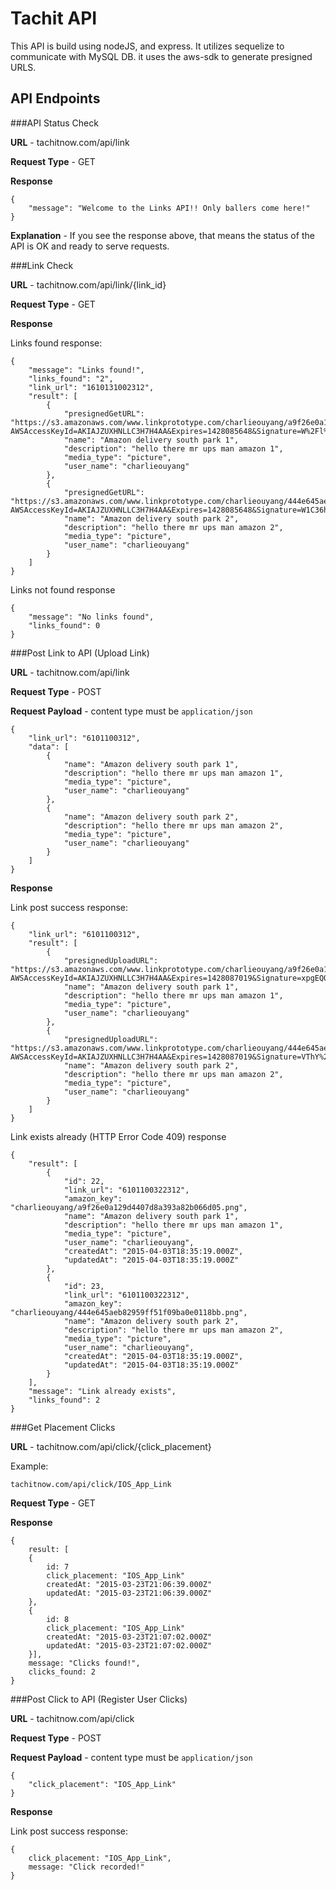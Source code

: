 # Tachit API

This API is build using nodeJS, and express. It utilizes sequelize to communicate with MySQL DB. it uses the aws-sdk to generate presigned URLS.

## API Endpoints

###API Status Check

**URL** - tachitnow.com/api/link

**Request Type** - GET

**Response** 
```
{
    "message": "Welcome to the Links API!! Only ballers come here!"
}
```

**Explanation** - If you see the response above, that means the status of the API is OK and ready to serve requests.

###Link Check

**URL** - tachitnow.com/api/link/{link_id}

**Request Type** - GET

**Response** 

Links found response: 
```
{
    "message": "Links found!",
    "links_found": "2",
    "link_url": "1610131002312",
    "result": [
        {
            "presignedGetURL": "https://s3.amazonaws.com/www.linkprototype.com/charlieouyang/a9f26e0a129d4407d8a393a82b066d05.png?AWSAccessKeyId=AKIAJZUXHNLLC3H7H4AA&Expires=1428085648&Signature=W%2Fl%2B476KQDFK0MHtRJz7kGDo07U%3D",
            "name": "Amazon delivery south park 1",
            "description": "hello there mr ups man amazon 1",
            "media_type": "picture",
            "user_name": "charlieouyang"
        },
        {
            "presignedGetURL": "https://s3.amazonaws.com/www.linkprototype.com/charlieouyang/444e645aeb82959ff51f09ba0e0118bb.png?AWSAccessKeyId=AKIAJZUXHNLLC3H7H4AA&Expires=1428085648&Signature=W1C36hIkLBwiBeiYvHWQoIlcLXk%3D",
            "name": "Amazon delivery south park 2",
            "description": "hello there mr ups man amazon 2",
            "media_type": "picture",
            "user_name": "charlieouyang"
        }
    ]
}
```

Links not found response

```
{
    "message": "No links found",
    "links_found": 0
}
```

###Post Link to API (Upload Link)

**URL** - tachitnow.com/api/link

**Request Type** - POST

**Request Payload** - content type must be ```application/json```

```
{
    "link_url": "6101100312",
    "data": [
        {
            "name": "Amazon delivery south park 1",
            "description": "hello there mr ups man amazon 1",
            "media_type": "picture",
            "user_name": "charlieouyang"
        },
        {
            "name": "Amazon delivery south park 2",
            "description": "hello there mr ups man amazon 2",
            "media_type": "picture",
            "user_name": "charlieouyang"
        }
    ]
}
```

**Response** 

Link post success response: 
```
{
    "link_url": "6101100312",
    "result": [
        {
            "presignedUploadURL": "https://s3.amazonaws.com/www.linkprototype.com/charlieouyang/a9f26e0a129d4407d8a393a82b066d05.png?AWSAccessKeyId=AKIAJZUXHNLLC3H7H4AA&Expires=1428087019&Signature=xpgEQO4xCXbv27m0V5bEQh1m%2BAY%3D",
            "name": "Amazon delivery south park 1",
            "description": "hello there mr ups man amazon 1",
            "media_type": "picture",
            "user_name": "charlieouyang"
        },
        {
            "presignedUploadURL": "https://s3.amazonaws.com/www.linkprototype.com/charlieouyang/444e645aeb82959ff51f09ba0e0118bb.png?AWSAccessKeyId=AKIAJZUXHNLLC3H7H4AA&Expires=1428087019&Signature=VThY%2BTt%2FKRnHxDJAMi5hAqndK4w%3D",
            "name": "Amazon delivery south park 2",
            "description": "hello there mr ups man amazon 2",
            "media_type": "picture",
            "user_name": "charlieouyang"
        }
    ]
}
```

Link exists already (HTTP Error Code 409) response

```
{
    "result": [
        {
            "id": 22,
            "link_url": "6101100322312",
            "amazon_key": "charlieouyang/a9f26e0a129d4407d8a393a82b066d05.png",
            "name": "Amazon delivery south park 1",
            "description": "hello there mr ups man amazon 1",
            "media_type": "picture",
            "user_name": "charlieouyang",
            "createdAt": "2015-04-03T18:35:19.000Z",
            "updatedAt": "2015-04-03T18:35:19.000Z"
        },
        {
            "id": 23,
            "link_url": "6101100322312",
            "amazon_key": "charlieouyang/444e645aeb82959ff51f09ba0e0118bb.png",
            "name": "Amazon delivery south park 2",
            "description": "hello there mr ups man amazon 2",
            "media_type": "picture",
            "user_name": "charlieouyang",
            "createdAt": "2015-04-03T18:35:19.000Z",
            "updatedAt": "2015-04-03T18:35:19.000Z"
        }
    ],
    "message": "Link already exists",
    "links_found": 2
}
```

###Get Placement Clicks

**URL** - tachitnow.com/api/click/{click_placement}

Example: 
```
tachitnow.com/api/click/IOS_App_Link
```

**Request Type** - GET

**Response** 
 

```
{
    result: [
    {
        id: 7
        click_placement: "IOS_App_Link"
        createdAt: "2015-03-23T21:06:39.000Z"
        updatedAt: "2015-03-23T21:06:39.000Z"
    },
    {
        id: 8
        click_placement: "IOS_App_Link"
        createdAt: "2015-03-23T21:07:02.000Z"
        updatedAt: "2015-03-23T21:07:02.000Z"
    }],
    message: "Clicks found!",
    clicks_found: 2
}
```


###Post Click to API (Register User Clicks)

**URL** - tachitnow.com/api/click

**Request Type** - POST

**Request Payload** - content type must be ```application/json```

```
{
    "click_placement": "IOS_App_Link"
}
```

**Response** 

Link post success response: 

```
{
    click_placement: "IOS_App_Link",
    message: "Click recorded!"
}
```
